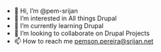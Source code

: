 - 👋 Hi, I’m @pem-srijan
- 👀 I’m interested in All things Drupal
- 🌱 I’m currently learning Drupal
- 💞️ I’m looking to collaborate on Drupal Projects
- 📫 How to reach me pemson.pereira@srijan.net

<!---
pem-srijan/pem-srijan is a ✨ special ✨ repository because its `README.md` (this file) appears on your GitHub profile.
You can click the Preview link to take a look at your changes.
--->
